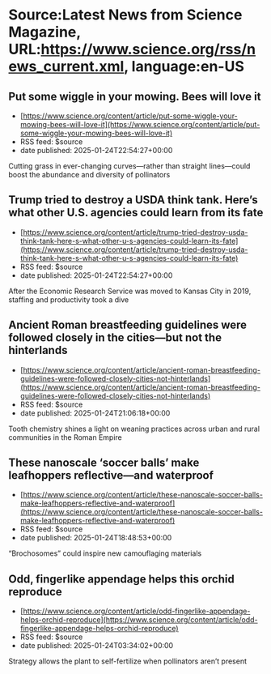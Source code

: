 # Source:Latest News from Science Magazine, URL:https://www.science.org/rss/news_current.xml, language:en-US

## Put some wiggle in your mowing. Bees will love it
 - [https://www.science.org/content/article/put-some-wiggle-your-mowing-bees-will-love-it](https://www.science.org/content/article/put-some-wiggle-your-mowing-bees-will-love-it)
 - RSS feed: $source
 - date published: 2025-01-24T22:54:27+00:00

Cutting grass in ever-changing curves—rather than straight lines—could boost the abundance and diversity of pollinators

## Trump tried to destroy a USDA think tank. Here’s what other U.S. agencies could learn from its fate
 - [https://www.science.org/content/article/trump-tried-destroy-usda-think-tank-here-s-what-other-u-s-agencies-could-learn-its-fate](https://www.science.org/content/article/trump-tried-destroy-usda-think-tank-here-s-what-other-u-s-agencies-could-learn-its-fate)
 - RSS feed: $source
 - date published: 2025-01-24T22:54:27+00:00

After the Economic Research Service was moved to Kansas City in 2019, staffing and productivity took a dive

## Ancient Roman breastfeeding guidelines were followed closely in the cities—but not the hinterlands
 - [https://www.science.org/content/article/ancient-roman-breastfeeding-guidelines-were-followed-closely-cities-not-hinterlands](https://www.science.org/content/article/ancient-roman-breastfeeding-guidelines-were-followed-closely-cities-not-hinterlands)
 - RSS feed: $source
 - date published: 2025-01-24T21:06:18+00:00

Tooth chemistry shines a light on weaning practices across urban and rural communities in the Roman Empire

## These nanoscale ‘soccer balls’ make leafhoppers reflective—and waterproof
 - [https://www.science.org/content/article/these-nanoscale-soccer-balls-make-leafhoppers-reflective-and-waterproof](https://www.science.org/content/article/these-nanoscale-soccer-balls-make-leafhoppers-reflective-and-waterproof)
 - RSS feed: $source
 - date published: 2025-01-24T18:48:53+00:00

“Brochosomes” could inspire new camouflaging materials

## Odd, fingerlike appendage helps this orchid reproduce
 - [https://www.science.org/content/article/odd-fingerlike-appendage-helps-orchid-reproduce](https://www.science.org/content/article/odd-fingerlike-appendage-helps-orchid-reproduce)
 - RSS feed: $source
 - date published: 2025-01-24T03:34:02+00:00

Strategy allows the plant to  self-fertilize when pollinators aren’t present

